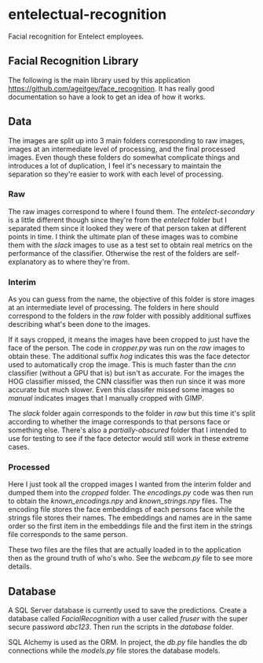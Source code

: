 # entelectual-recognition
Facial recognition for Entelect employees.

## Facial Recognition Library
The following is the main library used by this application https://github.com/ageitgey/face_recognition. It has really good documentation so have a look to get an idea of how it works. 

## Data

The images are split up into 3 main folders corresponding to raw images, images at an intermediate level of processing, and the final processed images. Even though these folders do somewhat complicate things and introduces a lot of duplication, I feel it's necessary to maintain the separation so they're easier to work with each level of processing.

### Raw
The raw images correspond to where I found them. The _entelect-secondary_ is a little different though since they're from the _entelect_ folder but I separated them since it looked they were of that person taken at different points in time. I think the ultimate plan of these images was to combine them with the _slack_ images to use as a test set to obtain real metrics on the performance of the classifier. Otherwise the rest of the folders are self-explanatory as to where they're from.

### Interim
As you can guess from the name, the objective of this folder is store images at an intermediate level of processing. The folders in here should correspond to the folders in the _raw_ folder with possibly additional suffixes describing what's been done to the images.

If it says cropped, it means the images have been cropped to just have the face of the person. The code in _cropper.py_ was run on the _raw_ images to obtain these. The additional suffix _hog_ indicates this was the face detector used to automatically crop the image. This is much faster than the _cnn_ classifier (without a GPU that is) but isn't as accurate. For the images the HOG classifier missed, the CNN classifier was then run since it was more accurate but much slower. Even this classifer missed some images so _manual_ indicates images that I manually cropped with GIMP. 

The _slack_ folder again corresponds to the folder in _raw_ but this time it's split according to whether the image corresponds to that persons face or something else. There's also a _partially-obscured_ folder that I intended to use for testing to see if the face detector would still work in these extreme cases. 

### Processed
Here I just took all the cropped images I wanted from the interim folder and dumped them into the _cropped_ folder. The _encodings.py_ code was then run to obtain the _known_encodings.npy_  and _known_strings.npy_ files. The encoding file stores the face embeddings of each persons face while the strings file stores their names. The embeddings and names are in the same order so the first item in the embeddings file and the first item in the strings file corresponds to the same person. 

These two files are the files that are actually loaded in to the application then as the ground truth of who's who. See the _webcam.py_ file to see more details.

## Database
A SQL Server database is currently used to save the predictions. Create a database called _FacialRecognition_ with a user called _fruser_ with the super secure password _abc123_. Then run the scripts in the _database_ folder. 

SQL Alchemy is used as the ORM. In project, the _db.py_ file handles the db connections while the _models.py_ file stores the database models.